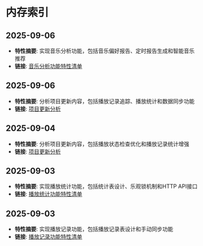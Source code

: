 # 内存索引

## 2025-09-06
- **特性摘要**: 实现音乐分析功能，包括音乐偏好报告、定时报告生成和智能音乐推荐
- **链接**: [音乐分析功能特性清单](memory/2025-09-06/music_analysis_feature_manifest.md)

## 2025-09-06
- **特性摘要**: 分析项目更新内容，包括播放记录追踪、播放统计和数据同步功能
- **链接**: [项目更新分析](memory/2025-09-06/project_update_analysis.md)

## 2025-09-04
- **特性摘要**: 分析项目更新内容，包括播放状态检查优化和播放记录统计增强
- **链接**: [项目更新分析](memory/2025-09-04/project_update_analysis.md)

## 2025-09-03
- **特性摘要**: 实现播放统计功能，包括统计表设计、乐观锁机制和HTTP API接口
- **链接**: [播放统计功能特性清单](memory/2025-09-03/playback_statistics_feature_manifest.md)

## 2025-09-03
- **特性摘要**: 实现播放记录功能，包括播放记录表设计和手动同步功能
- **链接**: [播放记录功能特性清单](memory/2025-09-03/track_play_record_feature_manifest.md)